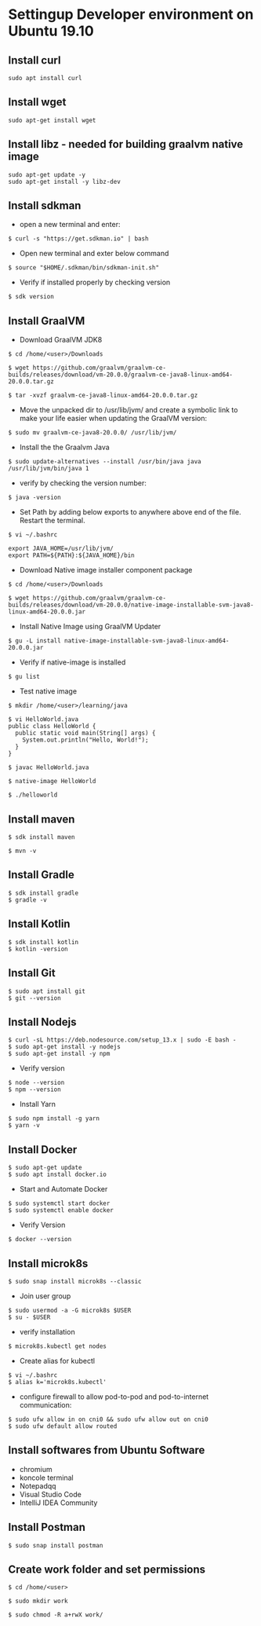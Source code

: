 # Settingup Developer environment on Ubuntu 19.10

## Install curl

```
sudo apt install curl
```

## Install wget

```
sudo apt-get install wget
```

## Install libz - needed for building graalvm native image

```
sudo apt-get update -y
sudo apt-get install -y libz-dev
```

## Install sdkman

* open a new terminal and enter:

```
$ curl -s "https://get.sdkman.io" | bash
```

* Open new terminal and exter below command

```
$ source "$HOME/.sdkman/bin/sdkman-init.sh"
```

* Verify if installed properly by checking version

```
$ sdk version
```

## Install GraalVM

* Download GraalVM JDK8

```
$ cd /home/<user>/Downloads

$ wget https://github.com/graalvm/graalvm-ce-builds/releases/download/vm-20.0.0/graalvm-ce-java8-linux-amd64-20.0.0.tar.gz

$ tar -xvzf graalvm-ce-java8-linux-amd64-20.0.0.tar.gz
```

* Move the unpacked dir to /usr/lib/jvm/ and create a symbolic link to make your life easier when updating the GraalVM version:

```
$ sudo mv graalvm-ce-java8-20.0.0/ /usr/lib/jvm/
```

* Install the the Graalvm Java

```
$ sudo update-alternatives --install /usr/bin/java java /usr/lib/jvm/bin/java 1
```

* verify by checking the version number:

```
$ java -version
```

* Set Path by adding below exports to anywhere above end of the file. Restart the terminal.

```
$ vi ~/.bashrc

export JAVA_HOME=/usr/lib/jvm/
export PATH=${PATH}:${JAVA_HOME}/bin
```

* Download Native image installer component package

```
$ cd /home/<user>/Downloads

$ wget https://github.com/graalvm/graalvm-ce-builds/releases/download/vm-20.0.0/native-image-installable-svm-java8-linux-amd64-20.0.0.jar
```

* Install Native Image using GraalVM Updater

```
$ gu -L install native-image-installable-svm-java8-linux-amd64-20.0.0.jar
```

* Verify if native-image is installed 

```
$ gu list
```

* Test native image

```
$ mkdir /home/<user>/learning/java

$ vi HelloWorld.java
public class HelloWorld {
  public static void main(String[] args) {
    System.out.println("Hello, World!");
  }
}

$ javac HelloWorld.java

$ native-image HelloWorld

$ ./helloworld
```

## Install maven

```
$ sdk install maven

$ mvn -v
```

## Install Gradle

```
$ sdk install gradle
$ gradle -v
```

## Install Kotlin

```
$ sdk install kotlin
$ kotlin -version
```

## Install Git

```
$ sudo apt install git
$ git --version
```

## Install Nodejs

```
$ curl -sL https://deb.nodesource.com/setup_13.x | sudo -E bash -
$ sudo apt-get install -y nodejs
$ sudo apt-get install -y npm
```
* Verify version

```
$ node --version
$ npm --version
```

* Install Yarn

```
$ sudo npm install -g yarn
$ yarn -v
```

## Install Docker

```
$ sudo apt-get update
$ sudo apt install docker.io
```

* Start and Automate Docker

```
$ sudo systemctl start docker
$ sudo systemctl enable docker
```

* Verify Version

```
$ docker --version
```

## Install microk8s

```
$ sudo snap install microk8s --classic
```

* Join user group

```
$ sudo usermod -a -G microk8s $USER
$ su - $USER
```

* verify installation

```
$ microk8s.kubectl get nodes
```

* Create alias for kubectl

```
$ vi ~/.bashrc
$ alias k='microk8s.kubectl'
```

* configure firewall to allow pod-to-pod and pod-to-internet communication:

```
$ sudo ufw allow in on cni0 && sudo ufw allow out on cni0
$ sudo ufw default allow routed
```

## Install softwares from Ubuntu Software
* chromium
* koncole terminal
* Notepadqq
* Visual Studio Code
* IntelliJ IDEA Community

## Install Postman

```
$ sudo snap install postman
```

## Create work folder and set permissions

```
$ cd /home/<user>

$ sudo mkdir work

$ sudo chmod -R a+rwX work/
```
